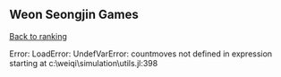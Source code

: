 ## Weon Seongjin Games

[Back to ranking](../../index.md)




Error: LoadError: UndefVarError: countmoves not defined
in expression starting at c:\weiqi\simulation\utils.jl:398




